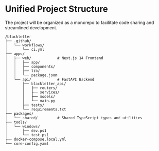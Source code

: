 # Unified Project Structure

The project will be organized as a monorepo to facilitate code sharing and streamlined development.

```
/blackletter
├── .github/
│   └── workflows/
│       └── ci.yml
├── apps/
│   ├── web/            # Next.js 14 Frontend
│   │   ├── app/
│   │   ├── components/
│   │   ├── lib/
│   │   └── package.json
│   └── api/            # FastAPI Backend
│       ├── blackletter_api/
│       │   ├── routers/
│       │   ├── services/
│       │   ├── models/
│       │   └── main.py
│       ├── tests/
│       └── requirements.txt
├── packages/
│   └── shared/         # Shared TypeScript types and utilities
├── tools/
│   └── windows/
│       ├── dev.ps1
│       └── test.ps1
├── docker-compose.local.yml
└── core-config.yaml
```
